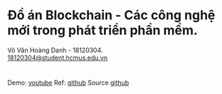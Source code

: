 # Đồ án Blockchain - Các công nghệ mới trong phát triển phần mềm.
 
Võ Văn Hoàng Danh - 18120304.\
18120304@student.hcmus.edu.vn

#  
Demo: [youtube](https://youtu.be/K566mo8oSbU) 
Ref: [github](https://github.com/hoangdanhh16/Blockchain/tree/main/Ref)
Source [github](https://github.com/hoangdanhh16/Blockchain/tree/main/Source)


